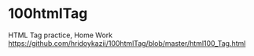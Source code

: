 # 100htmlTag
HTML Tag practice, Home Work
https://github.com/hridoykazii/100htmlTag/blob/master/html100_Tag.html
